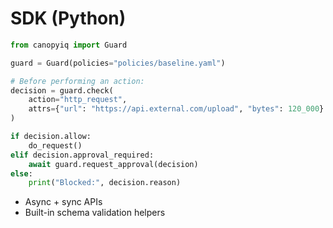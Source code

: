# SDK (Python)

```python
from canopyiq import Guard

guard = Guard(policies="policies/baseline.yaml")

# Before performing an action:
decision = guard.check(
    action="http_request",
    attrs={"url": "https://api.external.com/upload", "bytes": 120_000}
)

if decision.allow:
    do_request()
elif decision.approval_required:
    await guard.request_approval(decision)
else:
    print("Blocked:", decision.reason)
```

- Async + sync APIs
- Built-in schema validation helpers